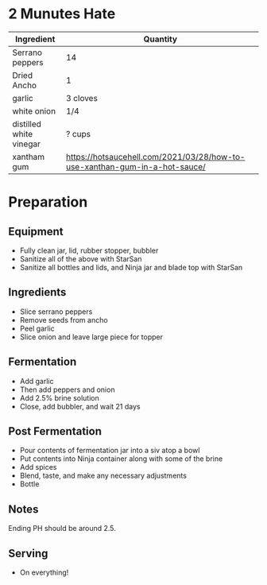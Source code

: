 # 2 Munutes Hate

| Ingredient              | Quantity                                                                   |
| ----------------------- | -------------------------------------------------------------------------- |
| Serrano peppers         | 14                                                                         |
| Dried Ancho             | 1                                                                          |
| garlic                  | 3 cloves                                                                   |
| white onion             | 1/4                                                                        |
| distilled white vinegar | ? cups                                                                     |
| xantham gum             | https://hotsaucehell.com/2021/03/28/how-to-use-xanthan-gum-in-a-hot-sauce/ |

# Preparation

## Equipment

* Fully clean jar, lid, rubber stopper, bubbler
* Sanitize all of the above with StarSan
* Sanitize all bottles and lids, and Ninja jar and blade top with StarSan

## Ingredients

* Slice serrano peppers
* Remove seeds from ancho 
* Peel garlic
* Slice onion and leave large piece for topper

## Fermentation

* Add garlic 
* Then add peppers and onion
* Add 2.5% brine solution
* Close, add bubbler, and wait 21 days

## Post Fermentation

* Pour contents of fermentation jar into a siv atop a bowl
* Put contents into Ninja container along with some of the brine
* Add spices
* Blend, taste, and make any necessary adjustments
* Bottle

## Notes

Ending PH should be around 2.5.

## Serving

* On everything!
